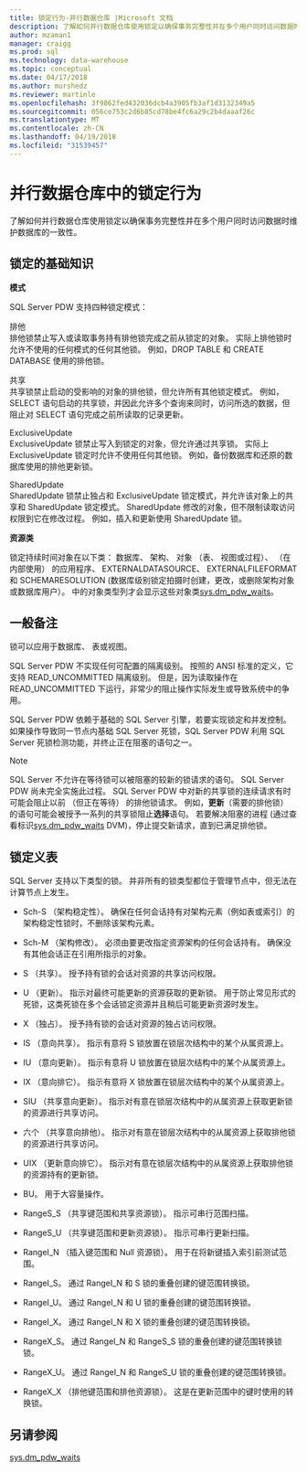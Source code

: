 ```yaml
---
title: 锁定行为-并行数据仓库 |Microsoft 文档
description: 了解如何并行数据仓库使用锁定以确保事务完整性并在多个用户同时访问数据时维护数据库的一致性。
author: mzaman1
manager: craigg
ms.prod: sql
ms.technology: data-warehouse
ms.topic: conceptual
ms.date: 04/17/2018
ms.author: murshedz
ms.reviewer: martinle
ms.openlocfilehash: 3f9862fed432036dcb4a3905fb3af1d3132349a5
ms.sourcegitcommit: 056ce753c2d6b85cd78be4fc6a29c2b4daaaf26c
ms.translationtype: MT
ms.contentlocale: zh-CN
ms.lasthandoff: 04/19/2018
ms.locfileid: "31539457"
---
```

# <a name="locking-behavior-in-parallel-data-warehouse"></a>并行数据仓库中的锁定行为
了解如何并行数据仓库使用锁定以确保事务完整性并在多个用户同时访问数据时维护数据库的一致性。  
  
## <a name="Basics"></a>锁定的基础知识  
**模式**  
  
SQL Server PDW 支持四种锁定模式：  
  
排他  
排他锁禁止写入或读取事务持有排他锁完成之前从锁定的对象。 实际上排他锁时允许不使用的任何模式的任何其他锁。 例如，DROP TABLE 和 CREATE DATABASE 使用的排他锁。  
  
共享  
共享锁禁止启动的受影响的对象的排他锁，但允许所有其他锁定模式。 例如，SELECT 语句启动的共享锁，并因此允许多个查询来同时，访问所选的数据，但阻止对 SELECT 语句完成之前所读取的记录更新。  
  
ExclusiveUpdate  
ExclusiveUpdate 锁禁止写入到锁定的对象，但允许通过共享锁。 实际上 ExclusiveUpdate 锁定时允许不使用任何其他锁。 例如，备份数据库和还原的数据库使用的排他更新锁。  
  
SharedUpdate  
SharedUpdate 锁禁止独占和 ExclusiveUpdate 锁定模式，并允许该对象上的共享和 SharedUpdate 锁定模式。 SharedUpdate 修改的对象，但不限制读取访问权限到它在修改过程。 例如，插入和更新使用 SharedUpdate 锁。  
  
**资源类**  
  
锁定持续时间对象在以下类： 数据库、 架构、 对象 （表、 视图或过程）、 （在内部使用） 的应用程序、 EXTERNALDATASOURCE、 EXTERNALFILEFORMAT 和 SCHEMARESOLUTION (数据库级别锁定拍摄时创建，更改，或删除架构对象或数据库用户）。 中的对象类型列才会显示这些对象类[sys.dm_pdw_waits](../relational-databases/system-dynamic-management-views/sys-dm-pdw-waits-transact-sql.md)。  
  
## <a name="Remarks"></a>一般备注  
锁可以应用于数据库、 表或视图。  
  
SQL Server PDW 不实现任何可配置的隔离级别。 按照的 ANSI 标准的定义，它支持 READ_UNCOMMITTED 隔离级别。 但是，因为读取操作在 READ_UNCOMMITTED 下运行，非常少的阻止操作实际发生或导致系统中的争用。  
  
SQL Server PDW 依赖于基础的 SQL Server 引擎，若要实现锁定和并发控制。 如果操作导致同一节点内基础 SQL Server 死锁，SQL Server PDW 利用 SQL Server 死锁检测功能，并终止正在阻塞的语句之一。  
  
> [!NOTE]  
> SQL Server 不允许在等待锁可以被阻塞的较新的锁请求的语句。 SQL Server PDW 尚未完全实施此过程。 SQL Server PDW 中对新的共享锁的连续请求有时可能会阻止以前 （但正在等待） 的排他锁请求。 例如，**更新**（需要的排他锁） 的语句可能会被授予一系列的共享锁阻止**选择**语句。 若要解决阻塞的进程 (通过查看标识[sys.dm_pdw_waits](../relational-databases/system-dynamic-management-views/sys-dm-pdw-waits-transact-sql.md) DVM)，停止提交新请求，直到已满足排他锁。  
  
## <a name="lock-definition-table"></a>锁定义表  
SQL Server 支持以下类型的锁。 并非所有的锁类型都位于管理节点中，但无法在计算节点上发生。  
  
-   Sch-S （架构稳定性）。 确保在任何会话持有对架构元素（例如表或索引）的架构稳定性锁时，不删除该架构元素。  
  
-   Sch-M （架构修改）。 必须由要更改指定资源架构的任何会话持有。 确保没有其他会话正在引用所指示的对象。  
  
-   S （共享）。 授予持有锁的会话对资源的共享访问权限。  
  
-   U （更新）。 指示对最终可能更新的资源获取的更新锁。 用于防止常见形式的死锁，这类死锁在多个会话锁定资源并且稍后可能更新资源时发生。  
  
-   X （独占）。 授予持有锁的会话对资源的独占访问权限。  
  
-   IS （意向共享）。 指示有意将 S 锁放置在锁层次结构中的某个从属资源上。  
  
-   IU （意向更新）。 指示有意将 U 锁放置在锁层次结构中的某个从属资源上。  
  
-   IX （意向排它）。 指示有意将 X 锁放置在锁层次结构中的某个从属资源上。  
  
-   SIU （共享意向更新）。 指示对有意在锁层次结构中的从属资源上获取更新锁的资源进行共享访问。  
  
-   六个 （共享意向排他）。 指示对有意在锁层次结构中的从属资源上获取排他锁的资源进行共享访问。  
  
-   UIX （更新意向排它）。 指示对有意在锁层次结构中的从属资源上获取排他锁的资源持有的更新锁。  
  
-   BU。 用于大容量操作。  
  
-   RangeS_S （共享键范围和共享资源锁）。 指示可串行范围扫描。  
  
-   RangeS_U （共享键范围和更新资源锁）。 指示可串行更新扫描。  
  
-   RangeI_N （插入键范围和 Null 资源锁）。 用于在将新键插入索引前测试范围。  
  
-   RangeI_S。 通过 RangeI_N 和 S 锁的重叠创建的键范围转换锁。  
  
-   RangeI_U。 通过 RangeI_N 和 U 锁的重叠创建的键范围转换锁。  
  
-   RangeI_X。 通过 RangeI_N 和 X 锁的重叠创建的键范围转换锁。  
  
-   RangeX_S。 通过 RangeI_N 和 RangeS_S 锁的重叠创建的键范围转换锁 锁。  
  
-   RangeX_U。 通过 RangeI_N 和 RangeS_U 锁的重叠创建的键范围转换锁。  
  
-   RangeX_X （排他键范围和排他资源锁）。 这是在更新范围中的键时使用的转换锁。  
  
## <a name="see-also"></a>另请参阅  
<!-- MISSING LINKS 
[Common Metadata Query Examples &#40;SQL Server PDW&#41;](../sqlpdw/common-metadata-query-examples-sql-server-pdw.md)  
-->
[sys.dm_pdw_waits](../relational-databases/system-dynamic-management-views/sys-dm-pdw-waits-transact-sql.md)  
  
